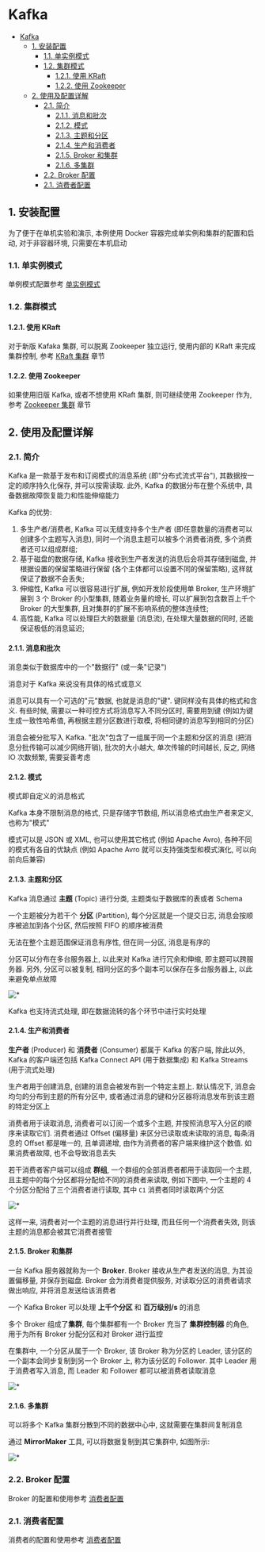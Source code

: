 # Kafka

- [Kafka](#kafka)
  - [1. 安装配置](#1-安装配置)
    - [1.1. 单实例模式](#11-单实例模式)
    - [1.2. 集群模式](#12-集群模式)
      - [1.2.1. 使用 KRaft](#121-使用-kraft)
      - [1.2.2. 使用 Zookeeper](#122-使用-zookeeper)
  - [2. 使用及配置详解](#2-使用及配置详解)
    - [2.1. 简介](#21-简介)
      - [2.1.1. 消息和批次](#211-消息和批次)
      - [2.1.2. 模式](#212-模式)
      - [2.1.3. 主题和分区](#213-主题和分区)
      - [2.1.4. 生产和消费者](#214-生产和消费者)
      - [2.1.5. Broker 和集群](#215-broker-和集群)
      - [2.1.6. 多集群](#216-多集群)
    - [2.2. Broker 配置](#22-broker-配置)
    - [2.1. 消费者配置](#21-消费者配置)

## 1. 安装配置

为了便于在单机实验和演示, 本例使用 Docker 容器完成单实例和集群的配置和启动, 对于非容器环境, 只需要在本机启动

### 1.1. 单实例模式

单例模式配置参考 [单实例模式](./docker/standalone/README.md)

### 1.2. 集群模式

#### 1.2.1. 使用 KRaft

对于新版 Kafaka 集群, 可以脱离 Zookeeper 独立运行, 使用内部的 KRaft 来完成集群控制, 参考 [KRaft 集群](./docker/cluster-kraft/README.md) 章节

#### 1.2.2. 使用 Zookeeper

如果使用旧版 Kafka, 或者不想使用 KRaft 集群, 则可继续使用 Zookeeper 作为, 参考 [Zookeeper 集群](./docker/cluster-zk/README.md) 章节

## 2. 使用及配置详解

### 2.1. 简介

Kafka 是一款基于发布和订阅模式的消息系统 (即"分布式流式平台"), 其数据按一定的顺序持久化保存, 并可以按需读取. 此外, Kafka 的数据分布在整个系统中, 具备数据故障恢复能力和性能伸缩能力

Kafka 的优势:

1. 多生产者/消费者, Kafka 可以无缝支持多个生产者 (即任意数量的消费者可以创建多个主题写入消息), 同时一个消息主题可以被多个消费者消费, 多个消费者还可以组成群组;
2. 基于磁盘的数据存储, Kafka 接收到生产者发送的消息后会将其存储到磁盘, 并根据设置的保留策略进行保留 (各个主体都可以设置不同的保留策略), 这样就保证了数据不会丢失;
3. 伸缩性, Kafka 可以很容易进行扩展, 例如开发阶段使用单 Broker, 生产环境扩展到 3 个 Broker 的小型集群, 随着业务量的增长, 可以扩展到包含数百上千个 Broker 的大型集群, 且对集群的扩展不影响系统的整体连续性;
4. 高性能, Kafka 可以处理巨大的数据量 (消息流), 在处理大量数据的同时, 还能保证极低的消息延迟;

#### 2.1.1. 消息和批次

消息类似于数据库中的一个"数据行" (或一条"记录")

消息对于 Kafka 来说没有具体的格式或意义

消息可以具有一个可选的"元"数据, 也就是消息的"键". 键同样没有具体的格式和含义. 有些时候, 需要以一种可控方式将消息写入不同分区时, 需要用到键 (例如为键生成一致性哈希值, 再根据主题分区数进行取模, 将相同键的消息写到相同的分区)

消息会被分批写入 Kafka. "批次"包含了一组属于同一个主题和分区的消息 (把消息分批传输可以减少网络开销), 批次的大小越大, 单次传输的时间越长, 反之, 网络 IO 次数频繁, 需要妥善考虑

#### 2.1.2. 模式

模式即自定义的消息格式

Kafka 本身不限制消息的格式, 只是存储字节数组, 所以消息格式由生产者来定义, 也称为"模式"

模式可以是 JSON 或 XML, 也可以使用其它格式 (例如 Apache Avro), 各种不同的模式有各自的优缺点 (例如 Apache Avro 就可以支持强类型和模式演化, 可以向前向后兼容)

#### 2.1.3. 主题和分区

Kafka 消息通过 **主题** (Topic) 进行分类, 主题类似于数据库的表或者 Schema

一个主题被分为若干个 **分区** (Partition), 每个分区就是一个提交日志, 消息会按顺序被追加到各个分区, 然后按照 FIFO 的顺序被消费

无法在整个主题范围保证消息有序性, 但在同一分区, 消息是有序的

分区可以分布在多台服务器上, 以此来对 Kafka 进行冗余和伸缩, 即主题可以跨服务器. 另外, 分区可以被复制, 相同分区的多个副本可以保存在多台服务器上, 以此来避免单点故障

![*](./assets/topic-partation.png)

Kafka 也支持流式处理, 即在数据流转的各个环节中进行实时处理

#### 2.1.4. 生产和消费者

**生产者** (Producer) 和 **消费者** (Consumer) 都属于 Kafka 的客户端, 除此以外, Kafka 的客户端还包括 Kafka Connect API (用于数据集成) 和 Kafka Streams (用于流式处理)

生产者用于创建消息, 创建的消息会被发布到一个特定主题上. 默认情况下, 消息会均匀的分布到主题的所有分区中, 或者通过消息的键和分区器将消息发布到该主题的特定分区上

消费者用于读取消息, 消费者可以订阅一个或多个主题, 并按照消息写入分区的顺序来读取它们. 消费者通过 Offset (偏移量) 来区分已读取或未读取的消息, 每条消息的 Offset 都是唯一的, 且单调递增, 由作为消费者的客户端来维护这个数值. 如果消费者故障, 也不会导致消息丢失

若干消费者客户端可以组成 **群组**, 一个群组的全部消费者都用于读取同一个主题, 且主题中的每个分区都将分配给不同的消费者来读取, 例如下图中, 一个主题的 4 个分区分配给了三个消费者进行读取, 其中 `C1` 消费者同时读取两个分区

![*](./assets/consumer-group.png)

这样一来, 消费者对一个主题的消息进行并行处理, 而且任何一个消费者失效, 则该主题的消息都会被其它消费者接管

#### 2.1.5. Broker 和集群

一台 Kafka 服务器就称为一个 **Broker**. Broker 接收从生产者发送的消息, 为其设置偏移量, 并保存到磁盘. Broker 会为消费者提供服务, 对读取分区的消费者请求做出响应, 并将消息发送给该消费者

一个 Kafka Broker 可以处理 **上千个分区** 和 **百万级别/s** 的消息

多个 Broker 组成了**集群**, 每个集群都有一个 Broker 充当了 **集群控制器** 的角色, 用于为所有 Broker 分配分区和对 Broker 进行监控

在集群中, 一个分区从属于一个 Broker, 该 Broker 称为分区的 Leader, 该分区的一个副本会同步复制到另一个 Broker 上, 称为该分区的 Follower. 其中 Leader 用于消费者写入消息, 而 Leader 和 Follower 都可以被消费者读取消息

![*](./assets/broker-cluster.png)

#### 2.1.6. 多集群

可以将多个 Kafka 集群分散到不同的数据中心中, 这就需要在集群间复制消息

通过 **MirrorMaker** 工具, 可以将数据复制到其它集群中, 如图所示:

![*](./assets/multi-cluster.png)

### 2.2. Broker 配置

Broker 的配置和使用参考 [消费者配置](./doc/broker.md)

### 2.1. 消费者配置

消费者的配置和使用参考 [消费者配置](./doc/consumer.md)
